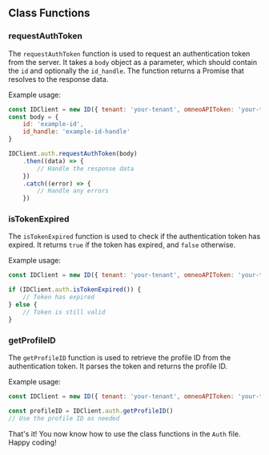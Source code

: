 ## Class Functions

### requestAuthToken

The `requestAuthToken` function is used to request an authentication token from the server. It takes a `body` object as a parameter, which should contain the `id` and optionally the `id_handle`. The function returns a Promise that resolves to the response data.

Example usage:

```javascript
const IDClient = new ID({ tenant: 'your-tenant', omneoAPIToken: 'your-token', config: {}})
const body = {
    id: 'example-id',
    id_handle: 'example-id-handle'
}

IDClient.auth.requestAuthToken(body)
    .then((data) => {
        // Handle the response data
    })
    .catch((error) => {
        // Handle any errors
    })
```

### isTokenExpired

The `isTokenExpired` function is used to check if the authentication token has expired. It returns `true` if the token has expired, and `false` otherwise.

Example usage:

```javascript
const IDClient = new ID({ tenant: 'your-tenant', omneoAPIToken: 'your-token', config: {}})

if (IDClient.auth.isTokenExpired()) {
    // Token has expired
} else {
    // Token is still valid
}
```

### getProfileID

The `getProfileID` function is used to retrieve the profile ID from the authentication token. It parses the token and returns the profile ID.

Example usage:

```javascript
const IDClient = new ID({ tenant: 'your-tenant', omneoAPIToken: 'your-token', config: {}})

const profileID = IDClient.auth.getProfileID()
// Use the profile ID as needed
```

That's it! You now know how to use the class functions in the `Auth` file. Happy coding!
